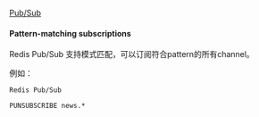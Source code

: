 [Pub/Sub](https://redis.io/topics/pubsub)

#### Pattern-matching subscriptions
Redis Pub/Sub 支持模式匹配，可以订阅符合pattern的所有channel。

例如：
```
Redis Pub/Sub

PUNSUBSCRIBE news.*
```

